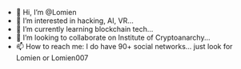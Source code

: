 - 👋 Hi, I’m @Lomien
- 👀 I’m interested in hacking, AI, VR...
- 🌱 I’m currently learning blockchain tech...
- 💞️ I’m looking to collaborate on Institute of Cryptoanarchy...
- 📫 How to reach me: I do have 90+ social networks... just look for Lomien or Lomien007

<!---
Lomien007/Lomien007 is a ✨ special ✨ repository because its `README.md` (this file) appears on your GitHub profile.
You can click the Preview link to take a look at your changes.
--->
